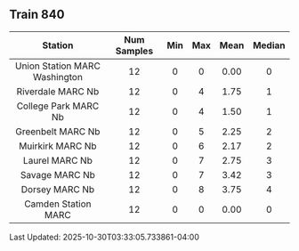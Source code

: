 ## Train 840

| Station | Num Samples | Min | Max | Mean | Median |
| :-----: | :---------: | :-: | :-: | :--: | :----: |
| Union Station MARC Washington | 12 | 0 | 0 | 0.00 | 0 |
| Riverdale MARC Nb | 12 | 0 | 4 | 1.75 | 1 |
| College Park MARC Nb | 12 | 0 | 4 | 1.50 | 1 |
| Greenbelt MARC Nb | 12 | 0 | 5 | 2.25 | 2 |
| Muirkirk MARC Nb | 12 | 0 | 6 | 2.17 | 2 |
| Laurel MARC Nb | 12 | 0 | 7 | 2.75 | 3 |
| Savage MARC Nb | 12 | 0 | 7 | 3.42 | 3 |
| Dorsey MARC Nb | 12 | 0 | 8 | 3.75 | 4 |
| Camden Station MARC | 12 | 0 | 0 | 0.00 | 0 |


Last Updated: 2025-10-30T03:33:05.733861-04:00